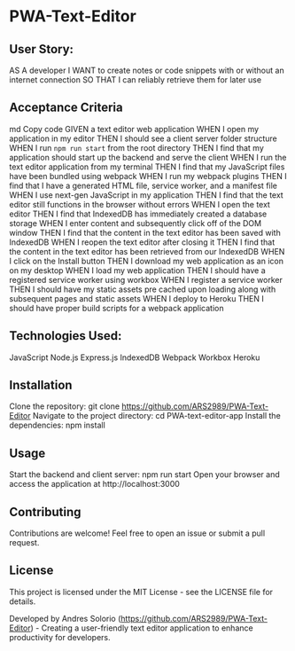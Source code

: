 # PWA-Text-Editor

## User Story:
AS A developer
I WANT to create notes or code snippets with or without an internet connection
SO THAT I can reliably retrieve them for later use


## Acceptance Criteria

md
Copy code
GIVEN a text editor web application
WHEN I open my application in my editor
THEN I should see a client server folder structure
WHEN I run `npm run start` from the root directory
THEN I find that my application should start up the backend and serve the client
WHEN I run the text editor application from my terminal
THEN I find that my JavaScript files have been bundled using webpack
WHEN I run my webpack plugins
THEN I find that I have a generated HTML file, service worker, and a manifest file
WHEN I use next-gen JavaScript in my application
THEN I find that the text editor still functions in the browser without errors
WHEN I open the text editor
THEN I find that IndexedDB has immediately created a database storage
WHEN I enter content and subsequently click off of the DOM window
THEN I find that the content in the text editor has been saved with IndexedDB
WHEN I reopen the text editor after closing it
THEN I find that the content in the text editor has been retrieved from our IndexedDB
WHEN I click on the Install button
THEN I download my web application as an icon on my desktop
WHEN I load my web application
THEN I should have a registered service worker using workbox
WHEN I register a service worker
THEN I should have my static assets pre cached upon loading along with subsequent pages and static assets
WHEN I deploy to Heroku
THEN I should have proper build scripts for a webpack application


## Technologies Used:

JavaScript
Node.js
Express.js
IndexedDB
Webpack
Workbox
Heroku


## Installation

Clone the repository: git clone https://github.com/ARS2989/PWA-Text-Editor
Navigate to the project directory: cd PWA-text-editor-app
Install the dependencies: npm install


## Usage

Start the backend and client server: npm run start
Open your browser and access the application at http://localhost:3000


## Contributing

Contributions are welcome! Feel free to open an issue or submit a pull request.

## License

This project is licensed under the MIT License - see the LICENSE file for details.

Developed by Andres Solorio (https://github.com/ARS2989/PWA-Text-Editor) - Creating a user-friendly text editor application to enhance productivity for developers.